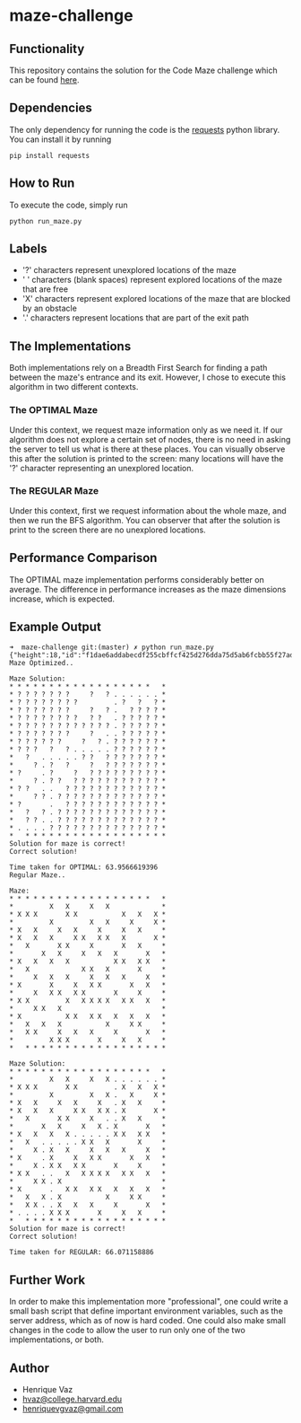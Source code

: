 # maze-challenge

## Functionality

This repository contains the solution for the Code Maze challenge which can be found [here](http://52.27.140.147:9099/).

## Dependencies

The only dependency for running the code is the [requests](http://docs.python-requests.org/en/master/) python library. You can install it by running

```
pip install requests
```

## How to Run

To execute the code, simply run

```
python run_maze.py
```

## Labels

- '?' characters represent unexplored locations of the maze
- ' ' characters (blank spaces) represent explored locations of the maze that are free
- 'X' characters represent explored locations of the maze that are blocked by an obstacle
- '.' characters represent locations that are part of the exit path

## The Implementations

Both implementations rely on a Breadth First Search for finding a path between the maze's entrance and its exit. However, I chose to execute this algorithm in two different contexts.

### The OPTIMAL Maze

Under this context, we request maze information only as we need it. If our algorithm does not explore a certain set of nodes, there is no need in asking the server to tell us what is there at these places. You can visually observe this after the solution is printed to the screen: many locations will have the '?' character representing an unexplored location.

### The REGULAR Maze

Under this context, first we request information about the whole maze, and then we run the BFS algorithm. You can observer that after the solution is print to the screen there are no unexplored locations.

## Performance Comparison

The OPTIMAL maze implementation performs considerably better on average. The difference in performance increases as the maze dimensions increase, which is expected.

## Example Output

```
➜  maze-challenge git:(master) ✗ python run_maze.py
{"height":18,"id":"f1dae6addabecdf255cbffcf425d276dda75d5ab6fcbb55f27ad5db9bad592e5adafdeb61cfabd6bf","width":18}
Maze Optimized..

Maze Solution:
* * * * * * * * * * * * * * * * * *   *
* ? ? ? ? ? ? ?     ?   ? . . . . . . *
* ? ? ? ? ? ? ? ?         . ?   ?   ? *
* ? ? ? ? ? ? ?     ?   ? .   ? ? ? ? *
* ? ? ? ? ? ? ? ?   ? ?   . ? ? ? ? ? *
* ? ? ? ? ? ? ? ? ? ? ? ? . ? ? ? ? ? *
* ? ? ? ? ? ? ?     ?   . . ? ? ? ? ? *
* ? ? ? ? ? ?     ?   ? . ? ? ? ? ? ? *
* ? ? ?   ?   ? . . . . . ? ? ? ? ? ? *
*   ?   . . . . . ? ?   ? ? ? ? ? ? ? *
*     ? . ?   ?     ?   ? ? ? ? ? ? ? *
* ?     . ?     ?   ? ? ? ? ? ? ? ? ? *
*     ? . ? ?   ? ? ? ? ? ? ? ? ? ? ? *
* ? ?   . .   ? ? ? ? ? ? ? ? ? ? ? ? *
*     ? ? . ? ? ? ? ? ? ? ? ? ? ? ? ? *
* ?       .   ? ? ? ? ? ? ? ? ? ? ? ? *
*   ?   ? . ? ? ? ? ? ? ? ? ? ? ? ? ? *
*   ? ? . . ? ? ? ? ? ? ? ? ? ? ? ? ? *
* . . . . ? ? ? ? ? ? ? ? ? ? ? ? ? ? *
*   * * * * * * * * * * * * * * * * * *
Solution for maze is correct!
Correct solution!

Time taken for OPTIMAL: 63.9566619396
Regular Maze..

Maze:
* * * * * * * * * * * * * * * * * *   *
*         X   X     X   X             *
* X X X       X X           X   X   X *
*         X         X   X     X     X *
* X   X     X   X     X     X   X     *
* X   X   X     X X   X X   X       X *
*   X       X X     X       X   X     *
*       X   X     X   X   X       X   *
* X   X   X   X           X X   X X   *
*   X             X X   X       X     *
*     X   X   X     X   X   X     X   *
* X       X     X   X X       X   X   *
*     X   X X   X X       X     X     *
* X X         X   X X X X   X X   X   *
*     X X   X                         *
* X           X X   X X   X   X   X   *
*   X   X   X           X     X X     *
*   X X     X   X   X     X       X   *
*         X X X       X     X   X     *
*   * * * * * * * * * * * * * * * * * *

Maze Solution:
* * * * * * * * * * * * * * * * * *   *
*         X   X     X   X . . . . . . *
* X X X       X X         . X   X   X *
*         X         X   X .   X     X *
* X   X     X   X     X   . X   X     *
* X   X   X     X X   X X . X       X *
*   X       X X     X   . . X   X     *
*       X   X     X   X . X       X   *
* X   X   X   X . . . . . X X   X X   *
*   X   . . . . . X X   X       X     *
*     X . X   X     X   X   X     X   *
* X     . X     X   X X       X   X   *
*     X . X X   X X       X     X     *
* X X   . .   X   X X X X   X X   X   *
*     X X . X                         *
* X       .   X X   X X   X   X   X   *
*   X   X . X           X     X X     *
*   X X . . X   X   X     X       X   *
* . . . . X X X       X     X   X     *
*   * * * * * * * * * * * * * * * * * *
Solution for maze is correct!
Correct solution!

Time taken for REGULAR: 66.071158886
```

## Further Work

In order to make this implementation more "professional", one could write a small bash script that define important environment variables, such as the server address, which as of now is hard coded. 
One could also make small changes in the code to allow the user to run only one of the two implementations, or both.

## Author

- Henrique Vaz
- hvaz@college.harvard.edu
- henriquevgvaz@gmail.com
